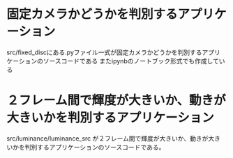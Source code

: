 # 固定カメラかどうかを判別するアプリケーション
src/fixed_discにある.pyファイル一式が固定カメラかどうかを判別するアプリケーションのソースコードである
またipynbのノートブック形式でも作成している
# ２フレーム間で輝度が大きいか、動きが大きいかを判別するアプリケーション
src/luminance/luminance_src が２フレーム間で輝度が大きいか、動きが大きいかを判別するアプリケーションのソースコードである。
